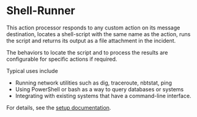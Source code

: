 # Shell-Runner

This action processor responds to any custom action on its message destination,
locates a shell-script with the same name as the action,
runs the script and returns its output as a file attachment in the incident.

The behaviors to locate the script and to process the results are configurable
for specific actions if required.

Typical uses include
* Running network utilities such as dig, traceroute, nbtstat, ping
* Using PowerShell or bash as a way to query databases or systems
* Integrating with existing systems that have a command-line interface.

For details, see the [setup documentation](Shell_Actions_Setup.pdf).
